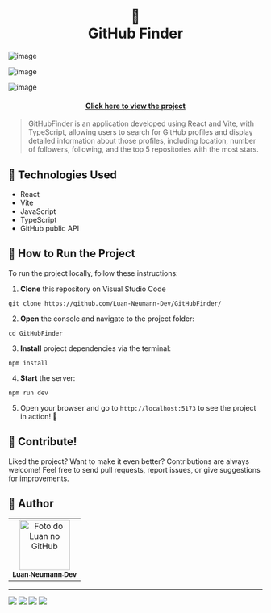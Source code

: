 <h1 align='center'>
 🔎<br>GitHub Finder
</h1>

![image](https://github.com/Luan-Neumann-Dev/GitHubFinder/assets/155394874/56d48d3d-287d-4001-85b5-1c271b406c74)

![image](https://github.com/Luan-Neumann-Dev/GitHubFinder/assets/155394874/5f05f6c3-64d1-4605-98c2-dbd5def5e329)

![image](https://github.com/Luan-Neumann-Dev/GitHubFinder/assets/155394874/e73e1789-e3c6-404f-8f53-3fed474bd7bf)

<h4 align='center'>
  <a href='https://github-finder-lemon-eight.vercel.app/'>Click here to view the project</a>
</h4>

> GitHubFinder is an application developed using React and Vite, with TypeScript, allowing users to search for GitHub profiles and display detailed information about those profiles, including location, number of followers, following, and the top 5 repositories with the most stars.

## 💼 Technologies Used

- React
- Vite
- JavaScript
- TypeScript
- GitHub public API

## 🏃 How to Run the Project

To run the project locally, follow these instructions:

1. **Clone** this repository on Visual Studio Code
```
git clone https://github.com/Luan-Neumann-Dev/GitHubFinder/
```

2. **Open** the console and navigate to the project folder:
```
cd GitHubFinder
```

3. **Install** project dependencies via the terminal:
```
npm install
```
4. **Start** the server:
```
npm run dev
```

5. Open your browser and go to `http://localhost:5173` to see the project in action! 🌟

## 💪 Contribute!
Liked the project? Want to make it even better? Contributions are always welcome! Feel free to send pull requests, report issues, or give suggestions for improvements.

<h2> 🙋 Author  </h2>
<table>
  <tr>
    <td align="center">
      <a href="https://github.com/Luan-Neumann-Dev">
        <img src="https://avatars.githubusercontent.com/u/155394874?s=400&u=9694d36eda852061b89679e4da99e37e8c22c7ab&v=4" width="100px;" alt="Foto do Luan no GitHub"/><br>
        <sub>
          <b>Luan Neumann Dev</b>
        </sub>
      </a>
    </td>
  </tr>
</table>

---
<a href="https://www.linkedin.com/in/luan-neumann-dev/" target="_blank"><img src="https://img.shields.io/badge/-LinkedIn-%230077B5?style=for-the-badge&logo=linkedin&logoColor=white" target="_blank"></a>
<a href="https://github.com/Luan-Neumann-Dev" target="_blank"><img src="https://img.shields.io/badge/GitHub-100000?style=for-the-badge&logo=github&logoColor=white" target="_blank"></a>
<a href="https://instagram.com/luanneumann" target="_blank"><img src="https://img.shields.io/badge/-Instagram-%23E4405F?style=for-the-badge&logo=instagram&logoColor=white" target="_blank"></a>
<a href = "mailto:luan.neumann.dev@gmail.com"><img src="https://img.shields.io/badge/-Gmail-%23333?style=for-the-badge&logo=gmail&logoColor=white" target="_blank"></a>
